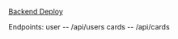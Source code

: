 [Backend Deploy](https://match-battle-backend.onrender.com/api/users)

Endpoints:
user -- /api/users
cards -- /api/cards